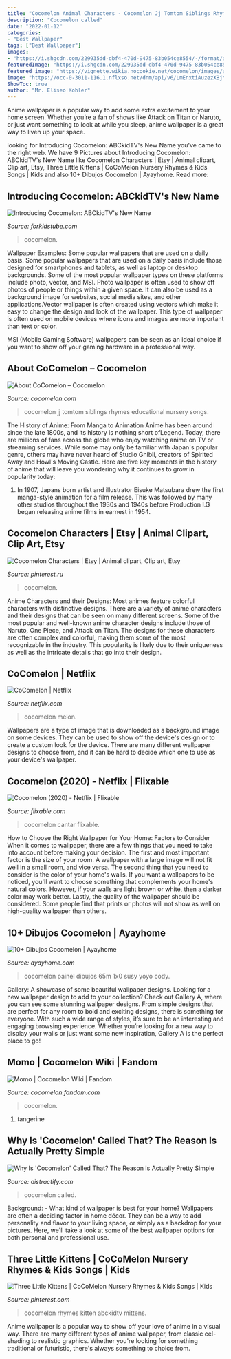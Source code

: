 ```yaml
---
title: "Cocomelon Animal Characters - Cocomelon Jj Tomtom Siblings Rhymes Educational Nursery Songs"
description: "Cocomelon called"
date: "2022-01-12"
categories:
- "Best Wallpaper"
tags: ["Best Wallpaper"]
images:
- "https://i.shgcdn.com/229935dd-dbf4-470d-9475-83b054ce8554/-/format/auto/-/preview/3000x3000/-/quality/lighter/"
featuredImage: "https://i.shgcdn.com/229935dd-dbf4-470d-9475-83b054ce8554/-/format/auto/-/preview/3000x3000/-/quality/lighter/"
featured_image: "https://vignette.wikia.nocookie.net/cocomelon/images/a/a9/Momo.PNG/revision/latest/scale-to-width-down/264?cb=20200601205245"
image: "https://occ-0-3011-116.1.nflxso.net/dnm/api/v6/LmEnxtiAuzezXBjYXPuDgfZ4zZQ/AAAABZZrT47m8N2CVZ5oFLDul2XS8ahI7wA-94TNBNjtGRAyePIPkYgSIrqrCYkqXgmEqNGi_i1Ed9T1kM87se_DMZh-FJf1A2FPgcU6.png?r=28f"
ShowToc: true
author: "Mr. Eliseo Kohler"
---
```



Anime wallpaper is a popular way to add some extra excitement to your home screen. Whether you’re a fan of shows like Attack on Titan or Naruto, or just want something to look at while you sleep, anime wallpaper is a great way to liven up your space.

	

		
looking for Introducing Cocomelon: ABCkidTV&#039;s New Name you've came to the right web. We have 9 Pictures about Introducing Cocomelon: ABCkidTV&#039;s New Name like Cocomelon Characters | Etsy | Animal clipart, Clip art, Etsy, Three Little Kittens | CoCoMelon Nursery Rhymes &amp; Kids Songs | Kids and also 10+ Dibujos Cocomelon | Ayayhome. Read more:
		
    
## Introducing Cocomelon: ABCkidTV&#039;s New Name

<img loading=lazy src="https://img.youtube.com/vi/4V1hnoy5MdA/0.jpg" onerror="this.onerror=null;this.src='https://tse2.mm.bing.net/th?id=OIP.dzhwpchS7zlzxXuY8QoR6gHaFj&amp;pid=15.1';" alt="Introducing Cocomelon: ABCkidTV&#039;s New Name">

_Source: forkidstube.com_

>cocomelon. 

	

Wallpaper Examples: Some popular wallpapers that are used on a daily basis.
Some popular wallpapers that are used on a daily basis include those designed for smartphones and tablets, as well as laptop or desktop backgrounds. Some of the most popular wallpaper types on these platforms include photo, vector, and MSI. 
Photo wallpaper is often used to show off photos of people or things within a given space. It can also be used as a background image for websites, social media sites, and other applications.Vector wallpaper is often created using vectors which make it easy to change the design and look of the wallpaper. This type of wallpaper is often used on mobile devices where icons and images are more important than text or color. 

MSI (Mobile Gaming Software) wallpapers can be seen as an ideal choice if you want to show off your gaming hardware in a professional way.

    
## About CoComelon – Cocomelon

<img loading=lazy src="https://i.shgcdn.com/229935dd-dbf4-470d-9475-83b054ce8554/-/format/auto/-/preview/3000x3000/-/quality/lighter/" onerror="this.onerror=null;this.src='https://tse4.mm.bing.net/th?id=OIP.aVo-YrliljjpDo6H7oSgdgHaDB&amp;pid=15.1';" alt="About CoComelon – Cocomelon">

_Source: cocomelon.com_

>cocomelon jj tomtom siblings rhymes educational nursery songs. 

	

The History of Anime: From Manga to Animation
Anime has been around since the late 1800s, and its history is nothing short ofLegend. Today, there are millions of fans across the globe who enjoy watching anime on TV or streaming services. While some may only be familiar with Japan's popular genre, others may have never heard of Studio Ghibli, creators of Spirited Away and Howl's Moving Castle. Here are five key moments in the history of anime that will leave you wondering why it continues to grow in popularity today:
1) In 1907, Japans born artist and illustrator Eisuke Matsubara drew the first manga-style animation for a film release. This was followed by many other studios throughout the 1930s and 1940s before Production I.G began releasing anime films in earnest in 1954.

    
## Cocomelon Characters | Etsy | Animal Clipart, Clip Art, Etsy

<img loading=lazy src="https://i.pinimg.com/736x/07/ab/bf/07abbf66a5a5dfab51e77ea0c8a0ef0b.jpg" onerror="this.onerror=null;this.src='https://tse3.mm.bing.net/th?id=OIP.juz04OwSz34aTHq6BNyWpwHaJ4&amp;pid=15.1';" alt="Cocomelon Characters | Etsy | Animal clipart, Clip art, Etsy">

_Source: pinterest.ru_

>cocomelon. 

	

Anime Characters and their Designs: Most animes feature colorful characters with distinctive designs.
There are a variety of anime characters and their designs that can be seen on many different screens. Some of the most popular and well-known anime character designs include those of Naruto, One Piece, and Attack on Titan. The designs for these characters are often complex and colorful, making them some of the most recognizable in the industry. This popularity is likely due to their uniqueness as well as the intricate details that go into their design.

    
## CoComelon | Netflix

<img loading=lazy src="https://occ-0-3011-116.1.nflxso.net/dnm/api/v6/LmEnxtiAuzezXBjYXPuDgfZ4zZQ/AAAABZZrT47m8N2CVZ5oFLDul2XS8ahI7wA-94TNBNjtGRAyePIPkYgSIrqrCYkqXgmEqNGi_i1Ed9T1kM87se_DMZh-FJf1A2FPgcU6.png?r=28f" onerror="this.onerror=null;this.src='https://tse1.mm.bing.net/th?id=OIP.SZE2x4A4awz4DNcblpN1dAHaDJ&amp;pid=15.1';" alt="CoComelon | Netflix">

_Source: netflix.com_

>cocomelon melon. 

	

Wallpapers are a type of image that is downloaded as a background image on some devices. They can be used to show off the device's design or to create a custom look for the device. There are many different wallpaper designs to choose from, and it can be hard to decide which one to use as your device's wallpaper.

    
## Cocomelon (2020) - Netflix | Flixable

<img loading=lazy src="https://occ-0-999-1001.1.nflxso.net/dnm/api/v6/X194eJsgWBDE2aQbaNdmCXGUP-Y/AAAABcL5GmIsu6Lnqfz3bxhxtQev-PDwZvepMU2gneZitYfwzJeM-qZrX92Lor3m3b8QcvQERky7sjpBDT_K-a4PCyD7QyKLBWBcavqkee646q114qwSHJEqM5DZVpIXhieFGCrRTsTYWdP2KuzJ6l5wOAeGixxT.jpg?r=8e6" onerror="this.onerror=null;this.src='https://tse2.mm.bing.net/th?id=OIP.4ZfTh2uqtXjACAFGkzTl7AHaEK&amp;pid=15.1';" alt="Cocomelon (2020) - Netflix | Flixable">

_Source: flixable.com_

>cocomelon cantar flixable. 

	

How to Choose the Right Wallpaper for Your Home: Factors to Consider
When it comes to wallpaper, there are a few things that you need to take into account before making your decision. The first and most important factor is the size of your room. A wallpaper with a large image will not fit well in a small room, and vice versa. 
The second thing that you need to consider is the color of your home's walls. If you want a wallpapers to be noticed, you'll want to choose something that complements your home's natural colors. However, if your walls are light brown or white, then a darker color may work better. 
Lastly, the quality of the wallpaper should be considered. Some people find that prints or photos will not show as well on high-quality wallpaper than others.

    
## 10+ Dibujos Cocomelon | Ayayhome

<img loading=lazy src="https://i.pinimg.com/originals/4c/8e/9e/4c8e9e5b63f359fd60e14e48e43d5bc7.jpg" onerror="this.onerror=null;this.src='https://tse3.mm.bing.net/th?id=OIP.cplUG-8obkOPvHw7cwq_BAHaEK&amp;pid=15.1';" alt="10+ Dibujos Cocomelon | Ayayhome">

_Source: ayayhome.com_

>cocomelon painel dibujos 65m 1x0 susy yoyo cody. 

	

Gallery: A showcase of some beautiful wallpaper designs.
Looking for a new wallpaper design to add to your collection? Check out Gallery A, where you can see some stunning wallpaper designs. From simple designs that are perfect for any room to bold and exciting designs, there is something for everyone. With such a wide range of styles, it’s sure to be an interesting and engaging browsing experience. Whether you’re looking for a new way to display your walls or just want some new inspiration, Gallery A is the perfect place to go!





	
	
    
## Momo | Cocomelon Wiki | Fandom

<img loading=lazy src="https://vignette.wikia.nocookie.net/cocomelon/images/a/a9/Momo.PNG/revision/latest/scale-to-width-down/264?cb=20200601205245" onerror="this.onerror=null;this.src='https://tse3.mm.bing.net/th?id=OIP.h1txtXWEZnbIqrAFnGavaQAAAA&amp;pid=15.1';" alt="Momo | Cocomelon Wiki | Fandom">

_Source: cocomelon.fandom.com_

>cocomelon. 

	

1. tangerine 

    
## Why Is &#039;Cocomelon&#039; Called That? The Reason Is Actually Pretty Simple

<img loading=lazy src="https://media.distractify.com/brand-img/A4IHW9T5d/768x402/cocomelon-creators-1616781857559.jpg" onerror="this.onerror=null;this.src='https://tse2.mm.bing.net/th?id=OIP.NycLeNVPMCGgh4Kg9aEylAHaD4&amp;pid=15.1';" alt="Why Is &#039;Cocomelon&#039; Called That? The Reason Is Actually Pretty Simple">

_Source: distractify.com_

>cocomelon called. 

	

Background: - What kind of wallpaper is best for your home?
Wallpapers are often a deciding factor in home décor. They can be a way to add personality and flavor to your living space, or simply as a backdrop for your pictures. Here, we'll take a look at some of the best wallpaper options for both personal and professional use.

    
## Three Little Kittens | CoCoMelon Nursery Rhymes &amp; Kids Songs | Kids

<img loading=lazy src="https://i.pinimg.com/originals/75/fa/df/75fadf62c350b9788ad2ebfcbfa561d3.jpg" onerror="this.onerror=null;this.src='https://tse1.mm.bing.net/th?id=OIP.KRNDOjhCD76lan1fmblPxwHaEK&amp;pid=15.1';" alt="Three Little Kittens | CoCoMelon Nursery Rhymes &amp; Kids Songs | Kids">

_Source: pinterest.com_

>cocomelon rhymes kitten abckidtv mittens. 

	

Anime wallpaper is a popular way to show off your love of anime in a visual way. There are many different types of anime wallpaper, from classic cel-shading to realistic graphics. Whether you're looking for something traditional or futuristic, there's always something to choice from.

